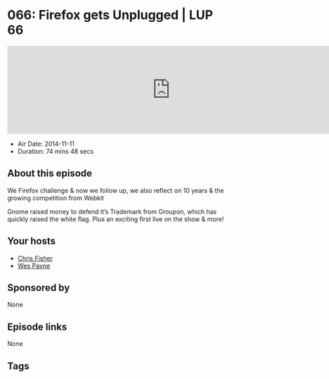 # 066: Firefox gets Unplugged | LUP 66

<iframe src="https://player.fireside.fm/v2/RUkczH-V+jBa5SlLQ?theme=dark" width="740" height="200" frameborder="0" scrolling="no"></iframe>

* Air Date: 2014-11-11
* Duration: 74 mins 48 secs

## About this episode

We Firefox challenge & now we follow up, we also reflect on 10 years & the growing competition from Webkit

Gnome raised money to defend it’s Trademark from Groupon, which has quickly raised the white flag.  Plus an exciting first live on the show & more!

## Your hosts
* [Chris Fisher](https://linuxunplugged.com/hosts/chrislas)
* [Wes Payne](https://linuxunplugged.com/hosts/wes)

## Sponsored by

None



## Episode links

None



## Tags

